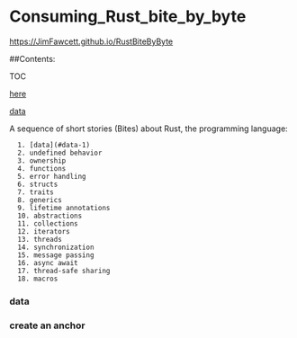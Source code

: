 
  # Consuming_Rust_bite_by_byte<br />

  https://JimFawcett.github.io/RustBiteByByte

  ##Contents:

 TOC

[here](#place2)

[data](#data-1)

 A sequence of short stories (Bites) about Rust, the programming language:
  
      1. [data](#data-1)
      2. undefined behavior
      3. ownership
      4. functions
      5. error handling
      6. structs
      7. traits
      8. generics
      9. lifetime annotations
      10. abstractions
      11. collections
      12. iterators
      13. threads
      14. synchronization
      15. message passing
      16. async await
      17. thread-safe sharing
      18. macros


### data <a id="data-1"></a>









### create an anchor <a id=bite-1.-data></a>
